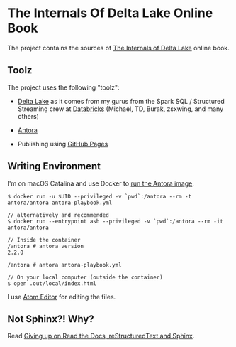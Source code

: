 # The Internals Of Delta Lake Online Book

The project contains the sources of [The Internals of Delta Lake](https://books.japila.pl/delta-lake-internals) online book.

## Toolz

The project uses the following "toolz":

* [Delta Lake](https://delta.io/) as it comes from my gurus from the Spark SQL / Structured Streaming crew at [Databricks](https://databricks.com/) (Michael, TD, Burak, zsxwing, and many others)

* [Antora](https://antora.org/)

* Publishing using [GitHub Pages](https://help.github.com/en/github/working-with-github-pages)

## Writing Environment

I'm on macOS Catalina and use Docker to [run the Antora image](https://docs.antora.org/antora/2.2/antora-container/#run-the-antora-image).

```
$ docker run -u $UID --privileged -v `pwd`:/antora --rm -t antora/antora antora-playbook.yml

// alternatively and recommended
$ docker run --entrypoint ash --privileged -v `pwd`:/antora --rm -it antora/antora

// Inside the container
/antora # antora version
2.2.0

/antora # antora antora-playbook.yml

// On your local computer (outside the container)
$ open .out/local/index.html
```

I use [Atom Editor](https://atom.io/) for editing the files.

## Not Sphinx?! Why?

Read [Giving up on Read the Docs, reStructuredText and Sphinx](https://medium.com/@jaceklaskowski/giving-up-on-read-the-docs-restructuredtext-and-sphinx-674961804641).

